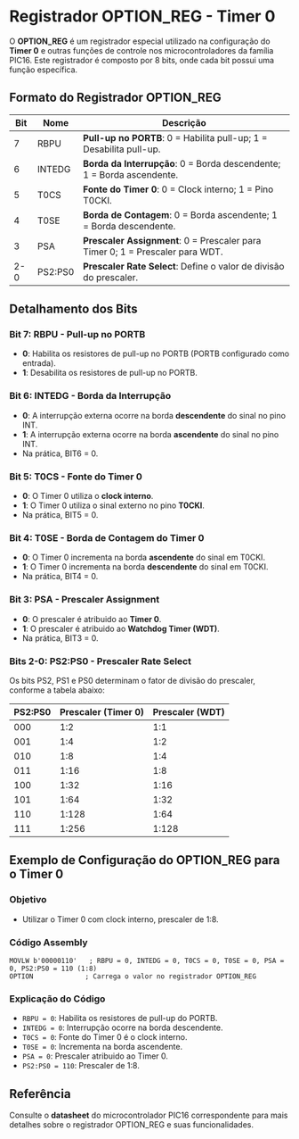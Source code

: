 # Registrador OPTION_REG - Timer 0

O **OPTION_REG** é um registrador especial utilizado na configuração do **Timer 0** e outras funções de controle nos microcontroladores da família PIC16. Este registrador é composto por 8 bits, onde cada bit possui uma função específica.

## Formato do Registrador OPTION_REG
| **Bit** | **Nome**  | **Descrição**                                                  |
|---------|-----------|------------------------------------------------------------|
| 7       | RBPU      | **Pull-up no PORTB**: 0 = Habilita pull-up; 1 = Desabilita pull-up. |
| 6       | INTEDG    | **Borda da Interrupção**: 0 = Borda descendente; 1 = Borda ascendente. |
| 5       | T0CS      | **Fonte do Timer 0**: 0 = Clock interno; 1 = Pino T0CKI.    |
| 4       | T0SE      | **Borda de Contagem**: 0 = Borda ascendente; 1 = Borda descendente. |
| 3       | PSA       | **Prescaler Assignment**: 0 = Prescaler para Timer 0; 1 = Prescaler para WDT. |
| 2-0     | PS2:PS0   | **Prescaler Rate Select**: Define o valor de divisão do prescaler. |

## Detalhamento dos Bits

### Bit 7: RBPU - Pull-up no PORTB
- **0**: Habilita os resistores de pull-up no PORTB (PORTB configurado como entrada).
- **1**: Desabilita os resistores de pull-up no PORTB.

### Bit 6: INTEDG - Borda da Interrupção
- **0**: A interrupção externa ocorre na borda **descendente** do sinal no pino INT.
- **1**: A interrupção externa ocorre na borda **ascendente** do sinal no pino INT.
- Na prática, BIT6 = 0.

### Bit 5: T0CS - Fonte do Timer 0
- **0**: O Timer 0 utiliza o **clock interno**.
- **1**: O Timer 0 utiliza o sinal externo no pino **T0CKI**.
- Na prática, BIT5 = 0.

### Bit 4: T0SE - Borda de Contagem do Timer 0
- **0**: O Timer 0 incrementa na borda **ascendente** do sinal em T0CKI.
- **1**: O Timer 0 incrementa na borda **descendente** do sinal em T0CKI.
- Na prática, BIT4 = 0.

### Bit 3: PSA - Prescaler Assignment
- **0**: O prescaler é atribuido ao **Timer 0**.
- **1**: O prescaler é atribuido ao **Watchdog Timer (WDT)**.
- Na prática, BIT3 = 0.

### Bits 2-0: PS2:PS0 - Prescaler Rate Select
Os bits PS2, PS1 e PS0 determinam o fator de divisão do prescaler, conforme a tabela abaixo:

| **PS2:PS0** | **Prescaler (Timer 0)** | **Prescaler (WDT)** |
|-------------|-------------------------|---------------------|
| 000         | 1:2                     | 1:1                 |
| 001         | 1:4                     | 1:2                 |
| 010         | 1:8                     | 1:4                 |
| 011         | 1:16                    | 1:8                 |
| 100         | 1:32                    | 1:16                |
| 101         | 1:64                    | 1:32                |
| 110         | 1:128                   | 1:64                |
| 111         | 1:256                   | 1:128               |

## Exemplo de Configuração do OPTION_REG para o Timer 0

### Objetivo
- Utilizar o Timer 0 com clock interno, prescaler de 1:8.

### Código Assembly
```assembly
MOVLW b'00000110'   ; RBPU = 0, INTEDG = 0, T0CS = 0, T0SE = 0, PSA = 0, PS2:PS0 = 110 (1:8)
OPTION             ; Carrega o valor no registrador OPTION_REG
```

### Explicação do Código
- `RBPU = 0`: Habilita os resistores de pull-up do PORTB.
- `INTEDG = 0`: Interrupção ocorre na borda descendente.
- `T0CS = 0`: Fonte do Timer 0 é o clock interno.
- `T0SE = 0`: Incrementa na borda ascendente.
- `PSA = 0`: Prescaler atribuido ao Timer 0.
- `PS2:PS0 = 110`: Prescaler de 1:8.

## Referência
Consulte o **datasheet** do microcontrolador PIC16 correspondente para mais detalhes sobre o registrador OPTION_REG e suas funcionalidades.
